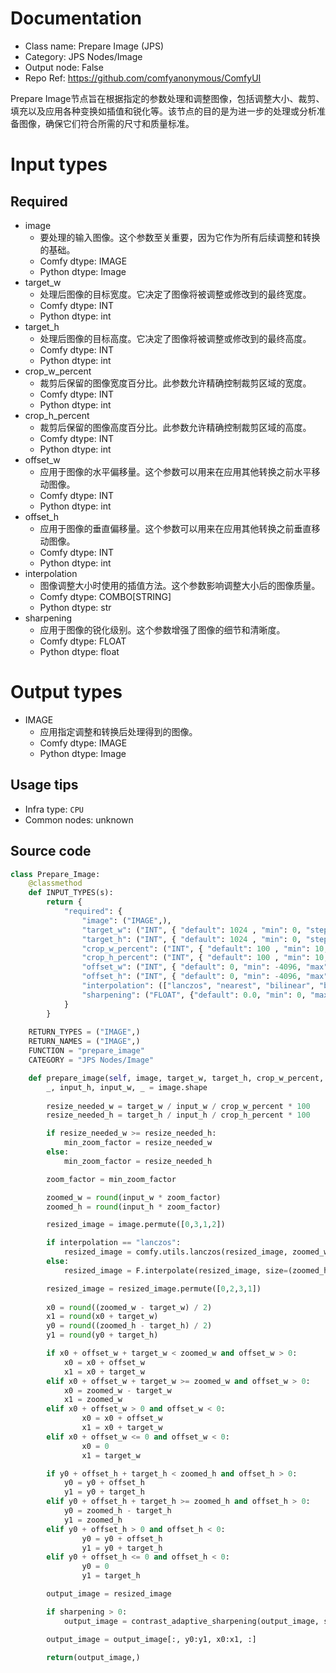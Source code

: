 
# Documentation
- Class name: Prepare Image (JPS)
- Category: JPS Nodes/Image
- Output node: False
- Repo Ref: https://github.com/comfyanonymous/ComfyUI

Prepare Image节点旨在根据指定的参数处理和调整图像，包括调整大小、裁剪、填充以及应用各种变换如插值和锐化等。该节点的目的是为进一步的处理或分析准备图像，确保它们符合所需的尺寸和质量标准。

# Input types
## Required
- image
    - 要处理的输入图像。这个参数至关重要，因为它作为所有后续调整和转换的基础。
    - Comfy dtype: IMAGE
    - Python dtype: Image
- target_w
    - 处理后图像的目标宽度。它决定了图像将被调整或修改到的最终宽度。
    - Comfy dtype: INT
    - Python dtype: int
- target_h
    - 处理后图像的目标高度。它决定了图像将被调整或修改到的最终高度。
    - Comfy dtype: INT
    - Python dtype: int
- crop_w_percent
    - 裁剪后保留的图像宽度百分比。此参数允许精确控制裁剪区域的宽度。
    - Comfy dtype: INT
    - Python dtype: int
- crop_h_percent
    - 裁剪后保留的图像高度百分比。此参数允许精确控制裁剪区域的高度。
    - Comfy dtype: INT
    - Python dtype: int
- offset_w
    - 应用于图像的水平偏移量。这个参数可以用来在应用其他转换之前水平移动图像。
    - Comfy dtype: INT
    - Python dtype: int
- offset_h
    - 应用于图像的垂直偏移量。这个参数可以用来在应用其他转换之前垂直移动图像。
    - Comfy dtype: INT
    - Python dtype: int
- interpolation
    - 图像调整大小时使用的插值方法。这个参数影响调整大小后的图像质量。
    - Comfy dtype: COMBO[STRING]
    - Python dtype: str
- sharpening
    - 应用于图像的锐化级别。这个参数增强了图像的细节和清晰度。
    - Comfy dtype: FLOAT
    - Python dtype: float

# Output types
- IMAGE
    - 应用指定调整和转换后处理得到的图像。
    - Comfy dtype: IMAGE
    - Python dtype: Image


## Usage tips
- Infra type: `CPU`
- Common nodes: unknown


## Source code
```python
class Prepare_Image:
    @classmethod
    def INPUT_TYPES(s):
        return {
            "required": {
                "image": ("IMAGE",),
                "target_w": ("INT", { "default": 1024 , "min": 0, "step": 8, "display": "number" }),
                "target_h": ("INT", { "default": 1024 , "min": 0, "step": 8, "display": "number" }),
                "crop_w_percent": ("INT", { "default": 100 , "min": 10, "max": 100, "step": 1, "display": "number" }),
                "crop_h_percent": ("INT", { "default": 100 , "min": 10, "max": 100, "step": 1, "display": "number" }),
                "offset_w": ("INT", { "default": 0, "min": -4096, "max": 4096, "step": 1, "display": "number" }),
                "offset_h": ("INT", { "default": 0, "min": -4096, "max": 4096, "step": 1, "display": "number" }),
                "interpolation": (["lanczos", "nearest", "bilinear", "bicubic", "area", "nearest-exact"],),
                "sharpening": ("FLOAT", {"default": 0.0, "min": 0, "max": 1, "step": 0.05}),
            }
        }
    
    RETURN_TYPES = ("IMAGE",)
    RETURN_NAMES = ("IMAGE",)
    FUNCTION = "prepare_image"
    CATEGORY = "JPS Nodes/Image"

    def prepare_image(self, image, target_w, target_h, crop_w_percent, crop_h_percent, offset_w, offset_h, interpolation, sharpening, padding_left, padding_right, padding_top, padding_bottom):
        _, input_h, input_w, _ = image.shape
   
        resize_needed_w = target_w / input_w / crop_w_percent * 100
        resize_needed_h = target_h / input_h / crop_h_percent * 100

        if resize_needed_w >= resize_needed_h:
            min_zoom_factor = resize_needed_w
        else:
            min_zoom_factor = resize_needed_h

        zoom_factor = min_zoom_factor

        zoomed_w = round(input_w * zoom_factor)
        zoomed_h = round(input_h * zoom_factor)

        resized_image = image.permute([0,3,1,2])

        if interpolation == "lanczos":
            resized_image = comfy.utils.lanczos(resized_image, zoomed_w, zoomed_h)
        else:
            resized_image = F.interpolate(resized_image, size=(zoomed_h, zoomed_w), mode=interpolation)

        resized_image = resized_image.permute([0,2,3,1])
        
        x0 = round((zoomed_w - target_w) / 2)
        x1 = round(x0 + target_w)
        y0 = round((zoomed_h - target_h) / 2)
        y1 = round(y0 + target_h)

        if x0 + offset_w + target_w < zoomed_w and offset_w > 0:
            x0 = x0 + offset_w
            x1 = x0 + target_w
        elif x0 + offset_w + target_w >= zoomed_w and offset_w > 0:
            x0 = zoomed_w - target_w 
            x1 = zoomed_w
        elif x0 + offset_w > 0 and offset_w < 0:
                x0 = x0 + offset_w
                x1 = x0 + target_w
        elif x0 + offset_w <= 0 and offset_w < 0:
                x0 = 0
                x1 = target_w

        if y0 + offset_h + target_h < zoomed_h and offset_h > 0:
            y0 = y0 + offset_h
            y1 = y0 + target_h
        elif y0 + offset_h + target_h >= zoomed_h and offset_h > 0:
            y0 = zoomed_h - target_h 
            y1 = zoomed_h
        elif y0 + offset_h > 0 and offset_h < 0:
                y0 = y0 + offset_h
                y1 = y0 + target_h
        elif y0 + offset_h <= 0 and offset_h < 0:
                y0 = 0
                y1 = target_h

        output_image = resized_image

        if sharpening > 0:
            output_image = contrast_adaptive_sharpening(output_image, sharpening)

        output_image = output_image[:, y0:y1, x0:x1, :]

        return(output_image,)

```
